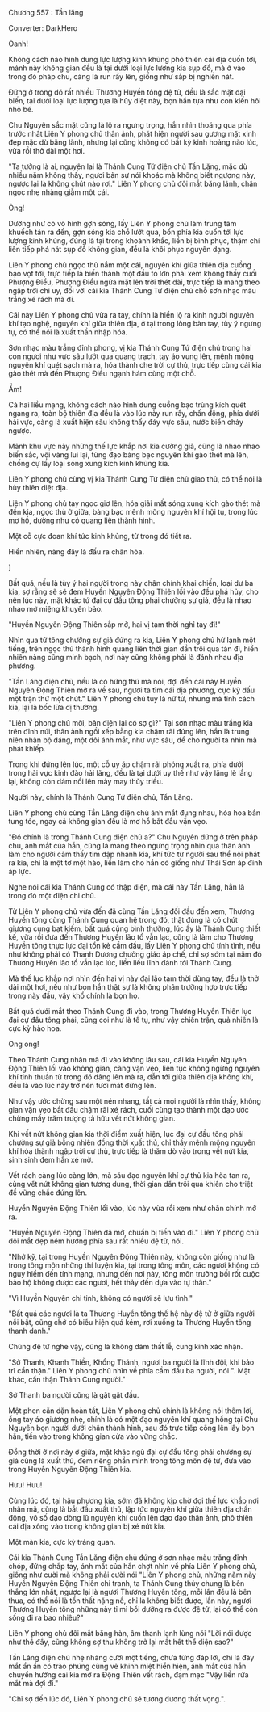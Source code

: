 




Chương 557 : Tần lăng


Converter: DarkHero

Oanh!

Không cách nào hình dung lực lượng kinh khủng phô thiên cái địa cuốn tới, mảnh này không gian đều là tại dưới loại lực lượng kia sụp đổ, mà ở vào trong đó pháp chu, càng là run rẩy lên, giống như sắp bị nghiền nát.

Đứng ở trong đó rất nhiều Thương Huyền tông đệ tử, đều là sắc mặt đại biến, tại dưới loại lực lượng tựa là hủy diệt này, bọn hắn tựa như con kiến hôi nhỏ bé.

Chu Nguyên sắc mặt cũng là lộ ra ngưng trọng, hắn nhìn thoáng qua phía trước nhất Liên Y phong chủ thân ảnh, phát hiện người sau gương mặt xinh đẹp mặc dù băng lãnh, nhưng lại cũng không có bất kỳ kinh hoảng nào lúc, vừa rồi thở dài một hơi.

"Ta tưởng là ai, nguyên lai là Thánh Cung Tứ điện chủ Tần Lăng, mặc dù nhiều năm không thấy, ngươi bản sự nói khoác mà không biết ngượng này, ngược lại là không chút nào rơi." Liên Y phong chủ đôi mắt băng lãnh, chân ngọc nhẹ nhàng giẫm một cái.

Ông!

Dường như có vô hình gợn sóng, lấy Liên Y phong chủ làm trung tâm khuếch tán ra đến, gợn sóng kia chỗ lướt qua, bốn phía kia cuốn tới lực lượng kinh khủng, đúng là tại trong khoảnh khắc, liền bị bình phục, thậm chí liên tiếp phá nát sụp đổ không gian, đều là khôi phục nguyên dạng.

Liên Y phong chủ ngọc thủ nắm một cái, nguyên khí giữa thiên địa cuồng bạo vọt tới, trực tiếp là biến thành một đầu to lớn phải xem không thấy cuối Phượng Điểu, Phượng Điểu ngửa mặt lên trời thét dài, trực tiếp là mang theo ngập trời chi uy, đối với cái kia Thánh Cung Tứ điện chủ chỗ sơn nhạc màu trắng xé rách mà đi.

Cái này Liên Y phong chủ vừa ra tay, chính là hiển lộ ra kinh người nguyên khí tạo nghệ, nguyên khí giữa thiên địa, ở tại trong lòng bàn tay, tùy ý ngưng tụ, có thể nói là xuất thần nhập hóa.

Sơn nhạc màu trắng đỉnh phong, vị kia Thánh Cung Tứ điện chủ trong hai con ngươi như vực sâu lướt qua quang trạch, tay áo vung lên, mênh mông nguyên khí quét sạch mà ra, hóa thành che trời cự thủ, trực tiếp cùng cái kia gào thét mà đến Phượng Điểu ngạnh hám cùng một chỗ.

Ầm!

Cả hai liều mạng, không cách nào hình dung cuồng bạo trùng kích quét ngang ra, toàn bộ thiên địa đều là vào lúc này run rẩy, chấn động, phía dưới hải vực, càng là xuất hiện sâu không thấy đáy vực sâu, nước biển chảy ngược.

Mảnh khu vực này những thế lực khắp nơi kia cường giả, cũng là nhao nhao biến sắc, vội vàng lui lại, từng đạo bàng bạc nguyên khí gào thét mà lên, chống cự lấy loại sóng xung kích kinh khủng kia.

Liên Y phong chủ cùng vị kia Thánh Cung Tứ điện chủ giao thủ, có thể nói là hủy thiên diệt địa.

Liên Y phong chủ tay ngọc giơ lên, hóa giải mất sóng xung kích gào thét mà đến kia, ngọc thủ ở giữa, bàng bạc mênh mông nguyên khí hội tụ, trong lúc mơ hồ, dường như có quang liên thành hình.

Một cỗ cực đoan khí tức kinh khủng, từ trong đó tiết ra.

Hiển nhiên, nàng đây là đấu ra chân hỏa.

]

Bất quá, nếu là tùy ý hai người trong này chân chính khai chiến, loại dư ba kia, sợ rằng sẽ sẽ đem Huyền Nguyên Động Thiên lối vào đều phá hủy, cho nên lúc này, mặt khác tứ đại cự đầu tông phái chưởng sự giả, đều là nhao nhao mở miệng khuyên bảo.

"Huyền Nguyên Động Thiên sắp mở, hai vị tạm thời nghỉ tay đi!"

Nhìn qua tứ tông chưởng sự giả đứng ra kia, Liên Y phong chủ hừ lạnh một tiếng, trên ngọc thủ thành hình quang liên thời gian dần trôi qua tán đi, hiển nhiên nàng cũng minh bạch, nơi này cũng không phải là đánh nhau địa phương.

"Tần Lăng điện chủ, nếu là có hứng thú mà nói, đợi đến cái này Huyền Nguyên Động Thiên mở ra về sau, ngươi ta tìm cái địa phương, cực kỳ đấu một trận thử một chút." Liên Y phong chủ tuy là nữ tử, nhưng mà tính cách kia, lại là bốc lửa dị thường.

"Liên Y phong chủ mời, bản điện lại có sợ gì?" Tại sơn nhạc màu trắng kia trên đỉnh núi, thân ảnh ngồi xếp bằng kia chậm rãi đứng lên, hắn là trung niên nhân bộ dáng, một đôi ánh mắt, như vực sâu, để cho người ta nhìn mà phát khiếp.

Trong khi đứng lên lúc, một cỗ uy áp chậm rãi phóng xuất ra, phía dưới trong hải vực kinh đào hải lãng, đều là tại dưới uy thế như vậy lặng lẽ lắng lại, không còn dám nổi lên mảy may thủy triều.

Người này, chính là Thánh Cung Tứ điện chủ, Tần Lăng.

Liên Y phong chủ cùng Tần Lăng điện chủ ánh mắt đụng nhau, hỏa hoa bắn tung tóe, ngay cả không gian đều là mơ hồ bắt đầu vặn vẹo.

"Đó chính là trong Thánh Cung điện chủ a?" Chu Nguyên đứng ở trên pháp chu, ánh mắt của hắn, cũng là mang theo ngưng trọng nhìn qua thân ảnh làm cho người cảm thấy tim đập nhanh kia, khí tức từ người sau thể nội phát ra kia, chỉ là một tơ một hào, liền làm cho hắn có giống như Thái Sơn áp đỉnh áp lực.

Nghe nói cái kia Thánh Cung có thập điện, mà cái này Tần Lăng, hẳn là trong đó một điện chi chủ.

Từ Liên Y phong chủ vừa đến đã cùng Tần Lăng đối đầu đến xem, Thương Huyền tông cùng Thánh Cung quan hệ trong đó, thật đúng là có chút giương cung bạt kiếm, bất quá cũng bình thường, lúc ấy là Thánh Cung thiết kế, vừa rồi đưa đến Thương Huyền lão tổ vẫn lạc, cũng là làm cho Thương Huyền tông thực lực đại tổn kẻ cầm đầu, lấy Liên Y phong chủ tính tình, nếu như không phải có Thanh Dương chưởng giáo áp chế, chỉ sợ sớm tại năm đó Thương Huyền lão tổ vẫn lạc lúc, liền liều lĩnh đánh tới Thánh Cung.

Mà thế lực khắp nơi nhìn đến hai vị này đại lão tạm thời dừng tay, đều là thở dài một hơi, nếu như bọn hắn thật sự là không phân trường hợp trực tiếp trong này đấu, vậy khổ chính là bọn họ.

Bất quá dưới mắt theo Thánh Cung đi vào, trong Thương Huyền Thiên lục đại cự đầu tông phái, cũng coi như là tề tụ, như vậy chiến trận, quả nhiên là cực kỳ hào hoa.

Ong ong!

Theo Thánh Cung nhân mã đi vào không lâu sau, cái kia Huyền Nguyên Động Thiên lối vào không gian, càng vặn vẹo, liên tục không ngừng nguyên khí tinh thuần từ trong đó dâng lên mà ra, dẫn tới giữa thiên địa không khí, đều là vào lúc này trở nên tươi mát đứng lên.

Như vậy ước chừng sau một nén nhang, tất cả mọi người là nhìn thấy, không gian vặn vẹo bắt đầu chậm rãi xé rách, cuối cùng tạo thành một đạo ước chừng mấy trăm trượng tả hữu vết nứt không gian.

Khi vết nứt không gian kia thời điểm xuất hiện, lục đại cự đầu tông phái chưởng sự giả bỗng nhiên đồng thời xuất thủ, chỉ thấy mênh mông nguyên khí hóa thành ngập trời cự thủ, trực tiếp là thăm dò vào trong vết nứt kia, sinh sinh đem hắn xé mở.

Vết rách càng lúc càng lớn, mà sáu đạo nguyên khí cự thủ kia hòa tan ra, cùng vết nứt không gian tương dung, thời gian dần trôi qua khiến cho triệt để vững chắc đứng lên.

Huyền Nguyên Động Thiên lối vào, lúc này vừa rồi xem như chân chính mở ra.

"Huyền Nguyên Động Thiên đã mở, chuẩn bị tiến vào đi." Liên Y phong chủ đôi mắt đẹp ném hướng phía sau rất nhiều đệ tử, nói.

"Nhớ kỹ, tại trong Huyền Nguyên Động Thiên này, không còn giống như là trong tông môn những thí luyện kia, tại trong tông môn, các ngươi không có nguy hiểm đến tính mạng, nhưng đến nơi này, tông môn trưởng bối rốt cuộc bảo hộ không được các ngươi, hết thảy đến dựa vào tự thân."

"Vì Huyền Nguyên chi tinh, không có người sẽ lưu tình."

"Bất quá các ngươi là ta Thương Huyền tông thế hệ này đệ tử ở giữa người nổi bật, cũng chớ có biểu hiện quá kém, rơi xuống ta Thương Huyền tông thanh danh."

Chúng đệ tử nghe vậy, cũng là không dám thất lễ, cung kính xác nhận.

"Sở Thanh, Khanh Thiền, Khổng Thánh, ngươi ba người là lĩnh đội, khi bảo trì cẩn thận." Liên Y phong chủ nhìn về phía cầm đầu ba người, nói ". Mặt khác, cẩn thận Thánh Cung người."

Sở Thanh ba người cũng là gật gật đầu.

Một phen căn dặn hoàn tất, Liên Y phong chủ chính là không nói thêm lời, ống tay áo giương nhẹ, chính là có một đạo nguyên khí quang hồng tại Chu Nguyên bọn người dưới chân thành hình, sau đó trực tiếp cõng lên lấy bọn hắn, tiến vào trong không gian cửa vào vững chắc.

Đồng thời ở nơi này ở giữa, mặt khác ngũ đại cự đầu tông phái chưởng sự giả cũng là xuất thủ, đem riêng phần mình trong tông môn đệ tử, đưa vào trong Huyền Nguyên Động Thiên kia.

Hưu! Hưu!

Cùng lúc đó, tại hậu phương kia, sớm đã không kịp chờ đợi thế lực khắp nơi nhân mã, cũng là bắt đầu xuất thủ, lập tức nguyên khí giữa thiên địa chấn động, vô số đạo dòng lũ nguyên khí cuốn lên đạo đạo thân ảnh, phô thiên cái địa xông vào trong không gian bị xé nứt kia.

Một màn kia, cực kỳ tráng quan.

Cái kia Thánh Cung Tần Lăng điện chủ đứng ở sơn nhạc màu trắng đỉnh chóp, đứng chắp tay, ánh mắt của hắn chợt nhìn về phía Liên Y phong chủ, giống như cười mà không phải cười nói "Liên Y phong chủ, những năm này Huyền Nguyên Động Thiên chi tranh, ta Thánh Cung thủy chung là bên thắng lớn nhất, ngược lại là ngươi Thương Huyền tông, mỗi lần đều là bên thua, có thể nói là tổn thất nặng nề, chỉ là không biết được, lần này, ngươi Thương Huyền tông những này tỉ mỉ bồi dưỡng ra được đệ tử, lại có thể còn sống đi ra bao nhiêu?"

Liên Y phong chủ đôi mắt băng hàn, âm thanh lạnh lùng nói "Lời nói được như thế đầy, cũng không sợ thu không trở lại mất hết thể diện sao?"

Tần Lăng điện chủ nhẹ nhàng cười một tiếng, chưa từng đáp lời, chỉ là đáy mắt ẩn ẩn có trào phúng cùng vẻ khinh miệt hiển hiện, ánh mắt của hắn chuyển hướng cái kia mở ra Động Thiên vết rách, đạm mạc "Vậy liền rửa mắt mà đợi đi."

"Chỉ sợ đến lúc đó, Liên Y phong chủ sẽ tương đương thất vọng.".




